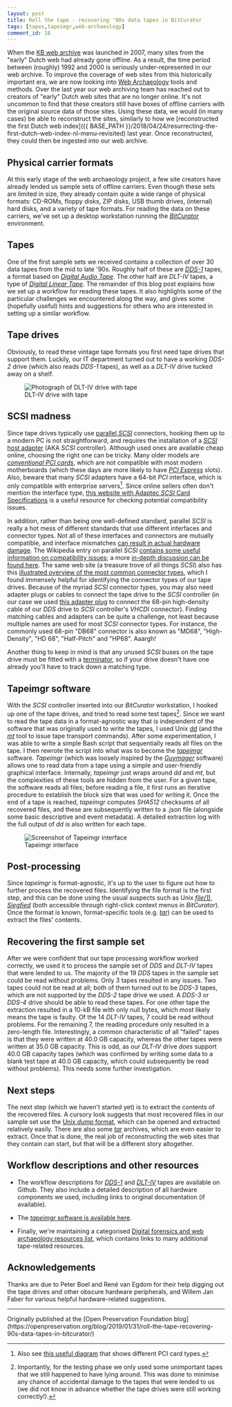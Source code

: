 ```yaml
---
layout: post
title: Roll the tape - recovering '90s data tapes in BitCurator
tags: [tapes,tapeimgr,web-archaeology]
comment_id: 18
---
```


When the [KB web archive](https://www.kb.nl/en/organisation/research-expertise/long-term-usability-of-digital-resources/web-archiving) was launched in 2007, many sites from the "early" Dutch web had already gone offline. As a result, the time period between (roughly) 1992 and 2000 is seriously under-represented in our web archive. To improve the coverage of web sites from this historically important era, we are now looking into [Web Archaeology](https://hart.amsterdam/image/2016/11/28/20160730_redds_tjardadehaan.pdf) tools and methods. Over the last year our web archiving team has reached out to creators of "early" Dutch web sites that are no longer online. It's not uncommon to find that these creators still have boxes of offline carriers with the original source data of those sites. Using these data, we would (in many cases) be able to reconstruct the sites, similarly to how we [reconstructed the first Dutch web index]({{ BASE_PATH }}/2018/04/24/resurrecting-the-first-dutch-web-index-nl-menu-revisited) last year. Once reconstructed, they could then be ingested into our web archive.

<!-- more -->

## Physical carrier formats

At this early stage of the web archaeology project, a few site creators have already lended us sample sets of offline carriers. Even though these sets are limited in size, they already contain quite a wide range of physical formats: CD-ROMs, floppy disks, ZIP disks, USB thumb drives, (internal) hard disks, and a variety of tape formats. For reading the data on these carriers, we've set up a desktop workstation running the [*BitCurator*](https://bitcurator.net/) environment.

## Tapes

One of the first sample sets we received contains a collection of over 30 data tapes from the mid to late '90s. Roughly half of these are [*DDS-1*](https://en.wikipedia.org/wiki/Digital_Data_Storage) tapes, a format based on [*Digital Audio Tape*](https://en.wikipedia.org/wiki/Digital_Audio_Tape). The other half are *DLT-IV* tapes, a type of [*Digital Linear Tape*](https://en.wikipedia.org/wiki/Digital_Linear_Tape). The remainder of this blog post explains how we set up a workflow for reading these tapes. It also highlights some of the particular challenges we encountered along the way, and gives some (hopefully useful) hints and suggestions for others who are interested in setting up a similar workflow.

## Tape drives

Obviously, to read these vintage tape formats you first need tape drives that support them. Luckily, our IT department turned out to have a working *DDS-2* drive (which also reads *DDS-1* tapes), as well as a *DLT-IV* drive tucked away on a shelf.

<figure class="image">
  <img src="{{ BASE_PATH }}/images/2019/01/dlt-insert.jpg" alt="Photograph of DLT-IV drive with tape">
  <figcaption>DLT-IV drive with tape</figcaption>
</figure>

## SCSI madness

Since tape drives typically use [parallel *SCSI*](https://en.wikipedia.org/wiki/Parallel_SCSI) connectors, hooking them up to a modern PC is not straightforward, and requires the installation of a [*SCSI* host adapter](https://en.wikipedia.org/wiki/SCSI_host_adapter) (AKA *SCSI* controller). Although used ones are available cheap online, choosing the right one can be tricky. Many older models are [*conventional PCI cards*](https://en.wikipedia.org/wiki/Conventional_PCI), which are not compatible with most modern motherboards (which these days are more likely to have [*PCI Express*](https://en.wikipedia.org/wiki/PCI_Express) slots). Also, beware that many *SCSI* adapters have a 64-bit *PCI* interface, which is only compatible with enterprise servers[^1]. Since online sellers often don't mention the interface type, [this website with Adaptec *SCSI* Card Specifications](https://storage.microsemi.com/en-us/support/scsi/) is a useful resource for checking potential compatibility issues.

In addition, rather than being one well-defined standard, parallel *SCSI* is really a hot mess of different standards that use different interfaces and connector types. Not all of these interfaces and connectors are mutually compatible, and interface mismatches [can result in actual hardware damage](https://twitter.com/charles_forsyth/status/1004356758893154305). The Wikipedia entry on parallel *SCSI* [contains some useful information on compatibility issues](https://en.wikipedia.org/wiki/Parallel_SCSI#Compatibility); a more [in-depth discussion can be found here](http://www.paralan.com/scsiexpert.html). The same web site (a treasure trove of all things *SCSI*) also has this [illustrated overview of the most common connector types](http://www.paralan.com/sediff.html), which I found immensely helpful for identifying the connector types of our tape drives. Because of the myriad *SCSI* connector types, you may also need adapter plugs or cables to connect the tape drive to the *SCSI* controller (in our case we used [this adapter plug](https://web.archive.org/web/20181002103944/https://www.ramelectronics.net/sm-044-r.aspx) to connect the 68-pin high-density cable of our *DDS* drive to *SCSI* controller's *VHCDI* connector). Finding matching cables and adapters can be quite a challenge, not least because multiple names are used for most *SCSI* connector types. For instance, the commonly used 68-pin "DB68" connector is also known as "MD68", "High-Density", "HD 68", "Half-Pitch" and "HP68". Aaargh!

Another thing to keep in mind is that any unused *SCSI* buses on the tape drive must be fitted with a [terminator](https://en.wikipedia.org/wiki/Parallel_SCSI#Termination), so if your drive doesn't have one already you'll have to track down a matching type.

## Tapeimgr software

With the *SCSI* controller inserted into our *BitCurator* workstation, I hooked up one of the tape drives, and tried to read some test tapes[^2]. Since we want to read the tape data in a format-agnostic way that is independent of the software that was originally used to write the tapes, I used Unix [*dd*](https://en.wikipedia.org/wiki/Dd_%28Unix%29) (and the [*mt*](https://linux.die.net/man/1/mt) tool to issue tape transport commands). After some experimentation, I was able to write a simple Bash script that sequentially reads all files on the tape. I then rewrote the script into what was to become the [*tapeimgr*](https://github.com/KBNLresearch/tapeimgr) software. *Tapeimgr* (which was loosely inspired by the [*Guymager*](https://guymager.sourceforge.io/) software) allows one to read data from a tape using a simple and user-friendly graphical interface. Internally, *tapeimgr* just wraps around *dd* and *mt*, but the complexities of these tools are hidden from the user. For a given tape, the software reads all files; before reading a file, it first runs an iterative procedure to establish the block size that was used for writing it. Once the end of a tape is reached, *tapeimgr* computes *SHA512* checksums of all recovered files, and these are subsequently written to a .json file (alongside some basic descriptive and event metadata). A detailed extraction log with the full output of *dd* is also written for each tape.

<figure class="image">
  <img src="{{ BASE_PATH }}/images/2019/01/tapeimgr-2.png" alt="Screenshot of Tapeimgr interface">
  <figcaption>Tapeimgr interface</figcaption>
</figure>

## Post-processing

Since *tapeimgr* is format-agnostic, it's up to the user to figure out how to further process the recovered files. Identifying the file format is the first step, and this can be done using the usual suspects such as Unix [*file(1)*](https://linux.die.net/man/1/file), [*Siegfied*](https://www.itforarchivists.com/siegfried/) (both accessible through right-click context menus in *BitCurator*). Once the format is known, format-specific tools (e.g. [*tar*](https://linux.die.net/man/1/tar)) can be used to extract the files' contents.

## Recovering the first sample set

After we were confident that our tape processing workflow worked correctly, we used it to process the sample set of *DDS* and *DLT-IV* tapes that were lended to us. The majority of the 19 *DDS* tapes in the sample set could be read without problems. Only 3 tapes resulted in any issues. Two tapes could not be read at all; both of them turned out to be *DDS-3* tapes, which are not supported by the *DDS-2* tape drive we used. A *DDS-3* or *DDS-4* drive should be able to read these tapes. For one other tape the extraction resulted in a 10-kB file with only null bytes, which most likely means the tape is faulty. Of the 14 *DLT-IV* tapes, 7 could be read without problems. For the remaining 7, the reading procedure only resulted in a zero-length file. Interestingly, a common characteristic of all "failed" tapes is that they were written at 40.0 GB capacity, whereas the other tapes were written at 35.0 GB capacity. This is odd, as our *DLT-IV* drive *does* support 40.0 GB capacity tapes (which was confirmed by writing some data to a blank test tape at 40.0 GB capacity, which could subsequently be read without problems). This needs some further investigation.

## Next steps

The next step (which we haven't started yet) is to extract the contents of the recovered files. A cursory look suggests that most recovered files in our sample set use the [Unix *dump* format](http://fileformats.archiveteam.org/wiki/Unix_dump), which can be opened and extracted relatively easily. There are also some [*tar*](https://en.wikipedia.org/wiki/Tar_(computing)) archives, which are even easier to extract. Once that is done, the real job of reconstructing the web sites that they contain can start, but that will be a different story altogether.

## Workflow descriptions and other resources

- The workflow descriptions for [*DDS-1*](https://github.com/KBNLresearch/forensicImagingResources/blob/master/doc/tape-dds.md) and [*DLT-IV*](https://github.com/KBNLresearch/forensicImagingResources/blob/master/doc/tape-dlt.md) tapes are available on Github. They also include a detailed description of all hardware components we used, including links to original documentation (if available).

- The [*tapeimgr* software is available here](https://github.com/KBNLresearch/tapeimgr).

- Finally, we're maintaining a categorised [Digital forensics and web archaeology resources list](https://github.com/KBNLresearch/forensicImagingResources/blob/master/doc/df-resources.md), which contains links to many additional tape-related resources.

## Acknowledgements

Thanks are due to Peter Boel and René van Egdom for their help digging out the tape drives and other obscure hardware peripherals, and Willem Jan Faber for various helpful hardware-related suggestions.

[^1]: Also see [this useful diagram](https://upload.wikimedia.org/wikipedia/commons/1/15/PCI_Keying.svg) that shows different PCI card types.

[^2]: Importantly, for the testing phase we only used some unimportant tapes that we still happened to have lying around. This was done to minimise any chance of accidental damage to the tapes that were lended to us (we did not know in advance whether the tape drives were still working correctly!).

<hr>
Originally published at the [Open Preservation Foundation blog](https://openpreservation.org/blog/2019/01/31/roll-the-tape-recovering-90s-data-tapes-in-bitcurator/)
